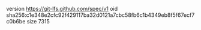 version https://git-lfs.github.com/spec/v1
oid sha256:c1e348e2cfc92f429117ba32d0121a7cbc58fb6c1b4349eb8f5f67ecf7c0b6be
size 7315
